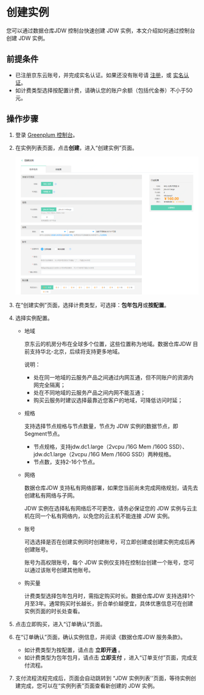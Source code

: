 # 创建实例

您可以通过数据仓库JDW 控制台快速创建 JDW 实例，本文介绍如何通过控制台创建 JDW 实例。

## 前提条件

- 已注册京东云账号，并完成实名认证。如果还没有账号请 [注册](https://accounts.jdcloud.com/p/regPage?source=jdcloud&ReturnUrl=//uc.jdcloud.com/passport/complete?returnUrl=http://uc.jdcloud.com/redirect/loginRouter?returnUrl=https%3A%2F%2Fwww.jdcloud.com%2Fhelp%2Fdetail%2F734%2FisCatalog%2F1)，或 [实名认证](https://uc.jdcloud.com/account/certify)。
- 如计费类型选择按配置计费，请确认您的账户余额（包括代金券）不小于50元。

## 操作步骤

1. 登录 [Greenplum 控制台](https://jdw-console.jdcloud.com/list)。

2. 在实例列表页面，点击**创建**，进入“创建实例”页面。

   ![11](../../../../image/JCS-for-Greenplum/jdw-001.png)

   

3. 在“创建实例”页面，选择计费类型，可选择：**包年包月**或**按配置**。

4. 选择实例配置。

   - 地域

     京东云的机房分布在全球多个位置，这些位置称为地域。数据仓库JDW 目前支持华北-北京，后续将支持更多地域。

     说明：

     - 处在同一地域的云服务产品之间通过内网互通，但不同账户的资源内网完全隔离；
     - 处在不同地域的云服务产品之间内网不能互通；
     - 购买云服务时建议选择最靠近您客户的地域，可降低访问时延；

   - 规格

     支持选择节点规格与节点数量，节点为 JDW 实例的数据节点，即Segment节点。

     - 节点规格，支持jdw.dc1.large（2vcpu /16G Mem /160G SSD）、jdw.dc1.large（2vcpu /16G Mem /160G SSD）两种规格。
     - 节点数，支持2-16个节点。

   - 网络

     数据仓库JDW 支持私有网络部署，如果您当前尚未完成网络规划，请先去创建私有网络与子网。

     JDW 实例在选择私有网络后不可更改，请务必保证您的 JDW 实例与云主机在同一个私有网络内，以免您的云主机不能连接 JDW 实例。

   - 账号

     可选选择是否在创建实例同时创建账号，可立即创建或创建实例完成后再创建账号。

     账号为高权限账号，每个 JDW 实例仅支持在控制台创建一个账号，您可以通过该账号创建其他账号。

   - 购买量

     计费类型选择包年包月时，需指定购买时长。数据仓库JDW  支持选择1个月至3年。通常购买时长越长，折合单价越便宜，具体优惠信息可在创建实例页面的时长处查看。

5. 点击立即购买，进入“订单确认”页面。

6. 在“订单确认”页面，确认实例信息，并阅读《数据仓库JDW 服务条款》。

   - 如计费类型为按配置，请点击 **立即开通** 。
   - 如计费类型为包年包月，请点击 **立即支付** ，进入“订单支付”页面，完成支付流程。

7. 支付流程流程完成后，页面会自动跳转到 “JDW 实例列表''页面，等待实例创建完成，您可以在“实例列表”页面查看新创建的 JDW 实例。

